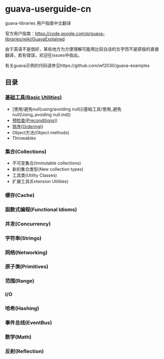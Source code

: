 guava-userguide-cn
===========================

guava-libraries 用户指南中文翻译

官方用户指南：https://code.google.com/p/guava-libraries/wiki/GuavaExplained

由于英语不是很好，某些地方为方便理解可能用比较白话的文字而不是原版的直接翻译，若有错误，欢迎在issues中指出。

有关guava示例的代码请参见https://github.com/wf2030/guava-examples

## 目录
### [基础工具(Basic Utilities)](基础工具)
- [使用/避免null(using/avoiding null)](基础工具/使用_避免null(Using_avoiding null.md))
- [预检查(Preconditions)](基础工具/预检查(Preconditions).md))
- [排序(Ordering)](基础工具/排序(Ordering).md))
- Object方法(Object methods)
- Throwables
### 集合(Collections)
- 不可变集合(Immutable collections)
- 新的集合类型(New collection types)
- 工具类(Utility Classes)
- 扩展工具(Extension Utilities)
### 缓存(Cache)
### 函数式编程(Functional Idioms)
### 并发(Concurrency)
### 字符串(Strings)
### 网络(Networking)
### 原子类(Primitives)
### 范围(Range)
### I/O
### 哈希(Hashing)
### 事件总线(EventBus)
### 数学(Math)
### 反射(Reflection)

